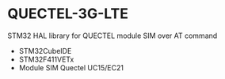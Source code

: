 # QUECTEL-3G-LTE
STM32 HAL library for QUECTEL module SIM over AT command
- STM32CubeIDE
- STM32F411VETx
- Module SIM Quectel UC15/EC21
